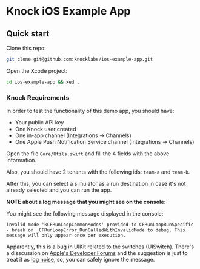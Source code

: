 # Knock iOS Example App

## Quick start

Clone this repo:

``` bash
git clone git@github.com:knocklabs/ios-example-app.git
```

Open the Xcode project:

``` bash
cd ios-example-app && xed .
```

### Knock Requirements

In order to test the functionality of this demo app, you should have:

* Your public API key
* One Knock user created
* One in-app channel (Integrations -> Channels)
* One Apple Push Notification Service channel (Integrations -> Channels)

Open the file `Core/Utils.swift` and fill the 4 fields with the above information.

Also, you should have 2 tenants with the following ids: `team-a` and `team-b`.

After this, you can select a simulator as a run destination in case it's not already selected and you can run the app.

**NOTE about a log message that you might see on the console:**

You might see the following message displayed in the console:

```
invalid mode 'kCFRunLoopCommonModes' provided to CFRunLoopRunSpecific - break on _CFRunLoopError_RunCalledWithInvalidMode to debug. This message will only appear once per execution.
```

Apparently, this is a bug in UIKit related to the switches (UISwitch). There's a disscussion on [Apple's Developer Forums](https://developer.apple.com/forums/thread/132035) and the suggestion is just to treat it as [log noise](https://developer.apple.com/forums/thread/115461), so, you can safely ignore the message.